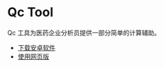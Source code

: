 # Qc Tool

Qc 工具为医药企业分析员提供一部分简单的计算辅助。

+ [下载安卓软件](https://gitee.com/hbk01/qctool/releases)
+ [使用网页版](https://hbk01.github.io/index.html)

